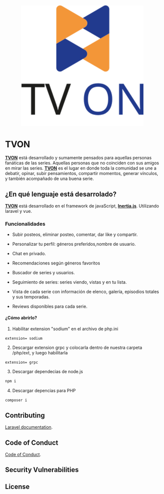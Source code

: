 <p align="center"><a href="https://laravel.com" target="_blank"><img src="/public/images/tvon-logo.svg" width="400" alt="TVON Logo"></a></p>

# TVON

**[TVON](https://tvonlandingpage.netlify.app/)** está desarrollado y sumamente pensados para aquellas personas fanáticas de las series. Aquellas personas que no coinciden con sus amigos en mirar las series.
**[TVON](https://tvonlandingpage.netlify.app)** es el lugar en donde toda la comunidad se une a debatir, opinar, subir pensamientos, compartir momentos, generar vínculos, y también acompañado de una buena serie.


## ¿En qué lenguaje está desarrolado?

**[TVON](https://tvonlandingpage.netlify.app)** está desarrollado en el framework de javaScript, **[Inertia.js](https://inertiajs.com)**. Utilizando laravel y vue.

### Funcionalidades

- Subir posteos, eliminar posteo, comentar, dar like y compartir.

- Personalizar tu perfil: géneros preferidos,nombre de usuario.
- Chat en privado.
- Recomendaciones según géneros favoritos
- Buscador de series y usuarios.
- Seguimiento de series: series viendo, vistas y en tu lista.
- Vista de cada serie con información de elenco, galería, episodios totales y sus temporadas.
- Reviews disponibles para cada serie.

#### ¿Cómo abrirlo?
1. Habilitar extension "sodium" en el archivo de php.ini
``` env
extension= sodium
```
2. Descargar extension grpc y colocarla dentro de nuestra carpeta /php/ext, y luego habilitarla
``` env
extension= grpc
```
3. Descargar dependecias de node.js
``` bash
npm i
```
4. Descargar depencias para PHP
``` bash
composer i
```
## Contributing

 [Laravel documentation](https://laravel.com/docs/contributions).

## Code of Conduct

 [Code of Conduct](https://laravel.com/docs/contributions#code-of-conduct).

## Security Vulnerabilities


## License


